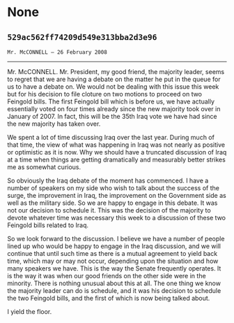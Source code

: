 # None
## `529ac562ff74209d549e313bba2d3e96`
`Mr. McCONNELL — 26 February 2008`

---


Mr. McCONNELL. Mr. President, my good friend, the majority leader, 
seems to regret that we are having a debate on the matter he put in the 
queue for us to have a debate on. We would not be dealing with this 
issue this week but for his decision to file cloture on two motions to 
proceed on two Feingold bills. The first Feingold bill which is before 
us, we have actually essentially voted on four times already since the 
new majority took over in January of 2007. In fact, this will be the 
35th Iraq vote we have had since the new majority has taken over.

We spent a lot of time discussing Iraq over the last year. During 
much of that time, the view of what was happening in Iraq was not 
nearly as positive or optimistic as it is now. Why we should have a 
truncated discussion of Iraq at a time when things are getting 
dramatically and measurably better strikes me as somewhat curious.

So obviously the Iraq debate of the moment has commenced. I have a 
number of speakers on my side who wish to talk about the success of the 
surge, the improvement in Iraq, the improvement on the Government side 
as well as the military side. So we are happy to engage in this debate. 
It was not our decision to schedule it. This was the decision of the 
majority to devote whatever time was necessary this week to a 
discussion of these two Feingold bills related to Iraq.

So we look forward to the discussion. I believe we have a number of 
people lined up who would be happy to engage in the Iraq discussion, 
and we will continue that until such time as there is a mutual 
agreement to yield back time, which may or may not occur, depending 
upon the situation and how many speakers we have. This is the way the 
Senate frequently operates. It is the way it was when our good friends 
on the other side were in the minority. There is nothing unusual about 
this at all. The one thing we know the majority leader can do is 
schedule, and it was his decision to schedule the two Feingold bills, 
and the first of which is now being talked about.

I yield the floor.